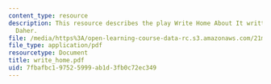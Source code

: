 ```yaml
---
content_type: resource
description: This resource describes the play Write Home About It written by Waseem
  Daher.
file: /media/https%3A/open-learning-course-data-rc.s3.amazonaws.com/21m-604-playwriting-i-spring-2005/7fbafbc197525999ab1d3fb0c72ec349_write_home.pdf
file_type: application/pdf
resourcetype: Document
title: write_home.pdf
uid: 7fbafbc1-9752-5999-ab1d-3fb0c72ec349
---
```

